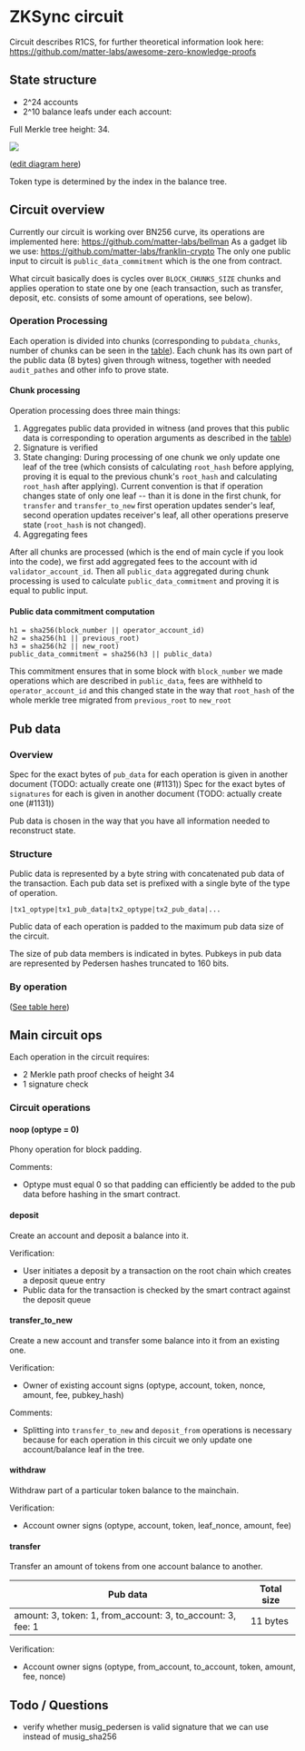 # ZKSync circuit

Circuit describes R1CS, for further theoretical information look here:
<https://github.com/matter-labs/awesome-zero-knowledge-proofs>

## State structure

- 2^24 accounts
- 2^10 balance leafs under each account:

Full Merkle tree height: 34.

<img src="https://docs.google.com/drawings/d/e/2PACX-1vQmABflC3CUHQb62x6fDmyLnVFQbqZGAoJW8j9T6WSKL-ixOtU3xLjd2_hJRCRVn2fTq17Bs1ySQUbj/pub?h=520">

([edit diagram here](https://docs.google.com/drawings/d/13bFjrSipx8-RKyAPbxzCCyXtswzvuFLjD-O8QEYaUYA/edit?usp=sharing))

Token type is determined by the index in the balance tree.

## Circuit overview

Currently our circuit is working over BN256 curve, its operations are implemented here:
<https://github.com/matter-labs/bellman> As a gadget lib we use: <https://github.com/matter-labs/franklin-crypto> The
only one public input to circuit is `public_data_commitment` which is the one from contract.

What circuit basically does is cycles over `BLOCK_CHUNKS_SIZE` chunks and applies operation to state one by one (each
transaction, such as transfer, deposit, etc. consists of some amount of operations, see below).

### Operation Processing

Each operation is divided into chunks (corresponding to `pubdata_chunks`, number of chunks can be seen in the
[table](https://docs.google.com/spreadsheets/d/1ejK1MJfVehcwjgjVDFD3E2k1EZ7auqbG_y0DKidS9nA/edit?usp=drive_open&ouid=102923468016872611309)).
Each chunk has its own part of the public data (8 bytes) given through witness, together with needed `audit_pathes` and
other info to prove state.

#### Chunk processing

Operation processing does three main things:

1. Aggregates public data provided in witness (and proves that this public data is corresponding to operation arguments
   as described in the
   [table](https://docs.google.com/spreadsheets/d/1ejK1MJfVehcwjgjVDFD3E2k1EZ7auqbG_y0DKidS9nA/edit?usp=drive_open&ouid=102923468016872611309))
2. Signature is verified
3. State changing: During processing of one chunk we only update one leaf of the tree (which consists of calculating
   `root_hash` before applying, proving it is equal to the previous chunk's `root_hash` and calculating `root_hash`
   after applying). Current convention is that if operation changes state of only one leaf -- than it is done in the
   first chunk, for `transfer` and `transfer_to_new` first operation updates sender's leaf, second operation updates
   receiver's leaf, all other operations preserve state (`root_hash` is not changed).
4. Aggregating fees

After all chunks are processed (which is the end of main cycle if you look into the code), we first add aggregated fees
to the account with id `validator_account_id`. Then all `public_data` aggregated during chunk processing is used to
calculate `public_data_commitment` and proving it is equal to public input.

#### Public data commitment computation

```
h1 = sha256(block_number || operator_account_id)
h2 = sha256(h1 || previous_root)
h3 = sha256(h2 || new_root)
public_data_commitment = sha256(h3 || public_data)
```

This commitment ensures that in some block with `block_number` we made operations which are described in `public_data`,
fees are withheld to `operator_account_id` and this changed state in the way that `root_hash` of the whole merkle tree
migrated from `previous_root` to `new_root`

## Pub data

### Overview

Spec for the exact bytes of `pub_data` for each operation is given in another document (TODO: actually create one
(#1131)) Spec for the exact bytes of `signatures` for each is given in another document (TODO: actually create one
(#1131))

Pub data is chosen in the way that you have all information needed to reconstruct state.

### Structure

Public data is represented by a byte string with concatenated pub data of the transaction. Each pub data set is prefixed
with a single byte of the type of operation.

```
|tx1_optype|tx1_pub_data|tx2_optype|tx2_pub_data|...
```

Public data of each operation is padded to the maximum pub data size of the circuit.

The size of pub data members is indicated in bytes. Pubkeys in pub data are represented by Pedersen hashes truncated to
160 bits.

### By operation

([See table here](https://docs.google.com/spreadsheets/d/1ejK1MJfVehcwjgjVDFD3E2k1EZ7auqbG_y0DKidS9nA/edit?usp=drive_open&ouid=102923468016872611309))

## Main circuit ops

Each operation in the circuit requires:

- 2 Merkle path proof checks of height 34
- 1 signature check

### Circuit operations

#### noop (optype = 0)

Phony operation for block padding.

Comments:

- Optype must equal 0 so that padding can efficiently be added to the pub data before hashing in the smart contract.

#### deposit

Create an account and deposit a balance into it.

Verification:

- User initiates a deposit by a transaction on the root chain which creates a deposit queue entry
- Public data for the transaction is checked by the smart contract against the deposit queue

#### transfer_to_new

Create a new account and transfer some balance into it from an existing one.

Verification:

- Owner of existing account signs (optype, account, token, nonce, amount, fee, pubkey_hash)

Comments:

- Splitting into `transfer_to_new` and `deposit_from` operations is necessary because for each operation in this circuit
  we only update one account/balance leaf in the tree.

#### withdraw

Withdraw part of a particular token balance to the mainchain.

Verification:

- Account owner signs (optype, account, token, leaf_nonce, amount, fee)

#### transfer

Transfer an amount of tokens from one account balance to another.

| Pub data                                                    | Total size |
| ----------------------------------------------------------- | ---------- |
| amount: 3, token: 1, from_account: 3, to_account: 3, fee: 1 | 11 bytes   |

Verification:

- Account owner signs (optype, from_account, to_account, token, amount, fee, nonce)

## Todo / Questions

- verify whether musig_pedersen is valid signature that we can use instead of musig_sha256

